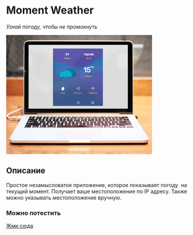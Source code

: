 # Moment Weather
*Узнай погоду, чтобы не промокнуть*

![alt text](images/mweather.png)

## Описание
Простое незамысловатое приложение, которое показывает погоду  на текущий момент. Получает ваше местоположение по IP адресу. 
Также можно указывать местоположение вручную.

### Можно потестить

[Жми сюда](http://enigmatic-reef-92717.herokuapp.com/)